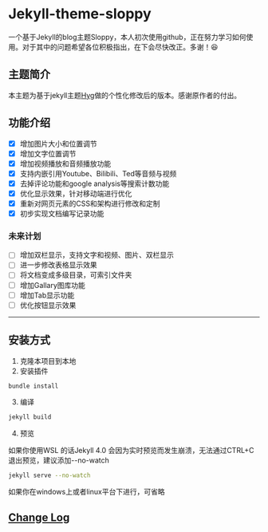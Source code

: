 # Jekyll-theme-sloppy

一个基于Jekyll的blog主题Sloppy，本人初次使用github，正在努力学习如何使用。对于其中的问题希望各位积极指出，在下会尽快改正。多谢！:laughing:

## 主题简介

本主题为基于jekyll主题[Hyg](https://gaohaoyang.github.io/)做的个性化修改后的版本。感谢原作者的付出。

## 功能介绍

- [x] 增加图片大小和位置调节
- [x] 增加文字位置调节
- [x] 增加视频播放和音频播放功能
- [x] 支持内嵌引用Youtube、Bilibili、Ted等音频与视频
- [x] 去掉评论功能和google analysis等搜索计数功能
- [x]  优化显示效果，针对移动端进行优化
- [x] 重新对网页元素的CSS和架构进行修改和定制
- [x] 初步实现文档编写记录功能

### 未来计划

- [ ] 增加双栏显示，支持文字和视频、图片、双栏显示
- [ ] 进一步修改表格显示效果
- [ ] 将文档变成多级目录，可索引文件夹
- [ ] 增加Gallary图库功能
- [ ] 增加Tab显示功能
- [ ] 优化按钮显示效果

----

## 安装方式

1. 克隆本项目到本地
2. 安装插件

```bash
bundle install
```

3. 编译

```bash
jekyll build
```

4. 预览

如果你使用WSL 的话Jekyll 4.0 会因为实时预览而发生崩溃，无法通过CTRL+C退出预览，建议添加--no-watch

```bash
jekyll serve --no-watch
```

如果你在windows上或者linux平台下进行，可省略

## [Change Log](./changelog)